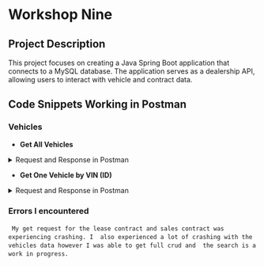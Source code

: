 # Workshop Nine

## Project Description

This project focuses on creating a Java Spring Boot application that connects to a MySQL database. The application serves as a dealership API, allowing users to interact with vehicle and  contract data.

## Code Snippets Working in Postman

### Vehicles

- **Get All Vehicles**

<details>
  <summary>Request and Response in Postman</summary>

![Get All Vehicles](getall.png)

</details>

- **Get One Vehicle by VIN (ID)**

<details>
  <summary>Request and Response in Postman</summary>

![Get One Vehicle](getone.png)

</details>

### Errors I encountered
`` My get request for the lease contract and sales contract was experiencing crashing.
I  also experienced a lot of crashing with the vehicles data however I was able to get full crud and 
the search is a work in progress.``

